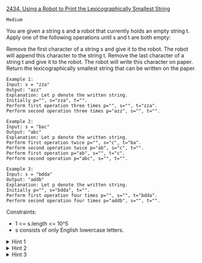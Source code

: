 [2434. Using a Robot to Print the Lexicographically Smallest String](https://leetcode.com/problems/using-a-robot-to-print-the-lexicographically-smallest-string/)

`Medium`

You are given a string s and a robot that currently holds an empty string t. Apply one of the following operations until s and t are both empty:

Remove the first character of a string s and give it to the robot. The robot will append this character to the string t.
Remove the last character of a string t and give it to the robot. The robot will write this character on paper.
Return the lexicographically smallest string that can be written on the paper.

```
Example 1:
Input: s = "zza"
Output: "azz"
Explanation: Let p denote the written string.
Initially p="", s="zza", t="".
Perform first operation three times p="", s="", t="zza".
Perform second operation three times p="azz", s="", t="".

Example 2:
Input: s = "bac"
Output: "abc"
Explanation: Let p denote the written string.
Perform first operation twice p="", s="c", t="ba". 
Perform second operation twice p="ab", s="c", t="". 
Perform first operation p="ab", s="", t="c". 
Perform second operation p="abc", s="", t="".

Example 3:
Input: s = "bdda"
Output: "addb"
Explanation: Let p denote the written string.
Initially p="", s="bdda", t="".
Perform first operation four times p="", s="", t="bdda".
Perform second operation four times p="addb", s="", t="".
```

Constraints:

- 1 <= s.length <= 10^5
- s consists of only English lowercase letters.

<details>
<summary>Hint 1</summary>

If there are some character “a” ’ s in the string, they can be written on paper before anything else.
</details>

<details>
<summary>Hint 2</summary>

Every character in the string before the last “a” should be written in reversed order.
</details>

<details>
<summary>Hint 3</summary>

After the robot writes every “a” on paper, the same holds for other characters “b”, ”c”, …etc.
</details>
